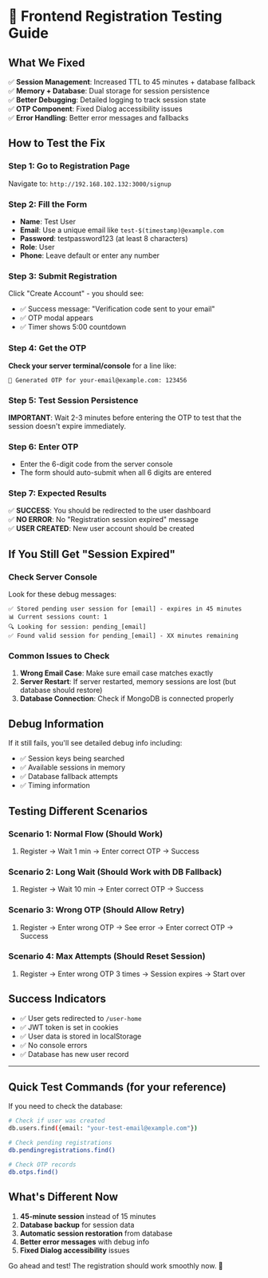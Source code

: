 # 🧪 Frontend Registration Testing Guide

## What We Fixed
✅ **Session Management**: Increased TTL to 45 minutes + database fallback  
✅ **Memory + Database**: Dual storage for session persistence  
✅ **Better Debugging**: Detailed logging to track session state  
✅ **OTP Component**: Fixed Dialog accessibility issues  
✅ **Error Handling**: Better error messages and fallbacks  

## How to Test the Fix

### Step 1: Go to Registration Page
Navigate to: `http://192.168.102.132:3000/signup`

### Step 2: Fill the Form
- **Name**: Test User
- **Email**: Use a unique email like `test-$(timestamp)@example.com`
- **Password**: testpassword123 (at least 8 characters)
- **Role**: User
- **Phone**: Leave default or enter any number

### Step 3: Submit Registration
Click "Create Account" - you should see:
- ✅ Success message: "Verification code sent to your email"
- ✅ OTP modal appears
- ✅ Timer shows 5:00 countdown

### Step 4: Get the OTP
**Check your server terminal/console** for a line like:
```
🔐 Generated OTP for your-email@example.com: 123456
```

### Step 5: Test Session Persistence
**IMPORTANT**: Wait 2-3 minutes before entering the OTP to test that the session doesn't expire immediately.

### Step 6: Enter OTP
- Enter the 6-digit code from the server console
- The form should auto-submit when all 6 digits are entered

### Step 7: Expected Results
✅ **SUCCESS**: You should be redirected to the user dashboard  
✅ **NO ERROR**: No "Registration session expired" message  
✅ **USER CREATED**: New user account should be created  

## If You Still Get "Session Expired"

### Check Server Console
Look for these debug messages:
```
✅ Stored pending user session for [email] - expires in 45 minutes
📊 Current sessions count: 1
🔍 Looking for session: pending_[email]
✅ Found valid session for pending_[email] - XX minutes remaining
```

### Common Issues to Check
1. **Wrong Email Case**: Make sure email case matches exactly
2. **Server Restart**: If server restarted, memory sessions are lost (but database should restore)
3. **Database Connection**: Check if MongoDB is connected properly

## Debug Information
If it still fails, you'll see detailed debug info including:
- ✅ Session keys being searched
- ✅ Available sessions in memory
- ✅ Database fallback attempts
- ✅ Timing information

## Testing Different Scenarios

### Scenario 1: Normal Flow (Should Work)
1. Register → Wait 1 min → Enter correct OTP → Success

### Scenario 2: Long Wait (Should Work with DB Fallback)
1. Register → Wait 10 min → Enter correct OTP → Success

### Scenario 3: Wrong OTP (Should Allow Retry)
1. Register → Enter wrong OTP → See error → Enter correct OTP → Success

### Scenario 4: Max Attempts (Should Reset Session)
1. Register → Enter wrong OTP 3 times → Session expires → Start over

## Success Indicators
- ✅ User gets redirected to `/user-home`
- ✅ JWT token is set in cookies
- ✅ User data is stored in localStorage
- ✅ No console errors
- ✅ Database has new user record

---

## Quick Test Commands (for your reference)
If you need to check the database:
```bash
# Check if user was created
db.users.find({email: "your-test-email@example.com"})

# Check pending registrations
db.pendingregistrations.find()

# Check OTP records
db.otps.find()
```

## What's Different Now
1. **45-minute session** instead of 15 minutes
2. **Database backup** for session data
3. **Automatic session restoration** from database
4. **Better error messages** with debug info
5. **Fixed Dialog accessibility** issues

Go ahead and test! The registration should work smoothly now. 🚀
